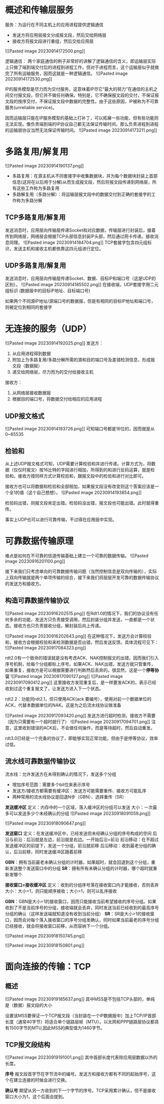 # 概述和传输层服务
服务：为运行在不同主机上的应用进程提供逻辑通信
- 发送方将应用层报文分成报文段，然后交给网络层
- 接收方将报文段进行重组，然后交给应用层

![[Pasted image 20230914172500.png]]

逻辑通信：
两个家庭通信的例子非常好的讲解了逻辑通信的含义，即运输层实际上只做了端到端交付后的进程到进程工作，但对于进程而言，这个运输层似乎就做完了所有运输服务，因而这就是一种逻辑通信。
![[Pasted image 20230914172530.png]]


IP的服务模型是尽力而为交付服务，这意味着IP尽它“最大的努力”在通信的主机之间交付报文段，但它并不做任何确保。特别是，它不确保报文段的交付，不保证报文段的按序交付，不保证报文段中数据的完整性。由于这些原因，IP被称为不可靠服务(unreliable service)。

因而运输层只能在IP服务模型的基础上打补丁，可以拓展一些功能，但有些功能则无法实现。像负责端到端的IP协议自己都无法保证传输时间，那么负责进程到进程的运输层协议当然无法保证传输时间。
![[Pasted image 20230914173211.png]]

# 多路复用/解复用
![[Pasted image 20230914190137.png]]
- 多路复用：在源主机从不同套接字中收集数据块，并为每个数据块封装上首部信息(这将在以后用于分解)从而生成报文段，然后将报文段传递到网络层，所有这些工作称为多路复用
- 多路解复用（多路分解）：将运输层报文段中的数据交付到正确的套接字的工作称为多路分解

## TCP多路复用/解复用
发送消息时，应用层向传输层传递Socket和对应数据，传输层进行封装后，接着传到网络层，网络层会根据TCP头部信息封装IP头部，然后通过网卡传递。接收消息同理。
![[Pasted image 20230914184704.png]]
TCP套接字包含四元组标识，发送主机和接收主机都依靠这四元组进行定位。

## UDP多路复用/解复用
发送消息时，应用层向传输层传递Socket、数据、目标IP和端口号（这是UDP的区别）。
![[Pasted image 20230914185502.png]]
在接收端，UDP套接字用二元组标识 (数据报中的目标IP地址、目标端口号)

如果两个不同源IP地址/源端口号的数据报，但是有相同的目标IP地址和端口号，则被定位到相同的套接字

# 无连接的服务（UDP）
![[Pasted image 20230914192025.png]]
发送方：
1. 从应用进程得到数据
2. 附加上为多路复用/多路分解所需的源和目的端口号及差错检测信息，形成报文段（数据报）
3. 递交给网络层，尽力而为的交付给接收主机

接收方：
1. 从网络层接收数据报
2. 根据目的端口号，将数据交付给相应的应用进程

## UDP报文格式
![[Pasted image 20230914193726.png]]
可知端口号都是16位的，因而就是从0~65535

## 检验和
从上述UDP报文格式可知，UDP需要计算校验和并进行传递。计算方式为，将数据（仅仅时报文）按16比特的字段进行相加，所得到的和进行反码运算，就是检验和。接收方按同样方式计算校验和，跟报文段中的检验和进行对比即可。

接收方也可以将数据和检验和全部相加，如果报文段没有改变则这个答案应该是一个全1的值（这个自己想想）。
![[Pasted image 20230914193854.png]]

检验码出错，则报文段肯定出错。检验码没出错，报文段也可能出错。此时就得重传。

事实上UDP也可以进行可靠传输，不过得在应用层中实现。

# 可靠数据传输原理
难点是如何在不可靠的信道传输基础上建立一个可靠的数据传输。
![[Pasted image 20230916201100.png]]

接下来我们只考虑单向的可靠数据传输问题（当然控制信息是双向传输的），实际上双向传输就是两个单项传输的综合，接下来我们将层层开发可靠的数据传输协议的发送方和接收方。
## 构造可靠数据传输协议
![[Pasted image 20230916202515.png]]
在Rdt1.0的情况下，我们的协议没有任何多余的功能，发送方只负责接受调用，然后封装分组并发送，一直都是一个状态。接收方也只负责接收分组，解封装后向上传递。


![[Pasted image 20230916202643.png]]
在这种情况下，发送方会计算校验和，接收方会根据校验和来检测数据是否出错，然后发送反馈。具体流程可见下：
![[Pasted image 20230917084323.png]]

rdt2.0有一个致命的错误就是没有考虑ACK、NAK控制报文的出错，因而我们引入序号机制，给每个分组都标上序号。如果ACK、NAK出错，发送方就只管重传，如果重复，接收方是可以根据需要进行判断然后丢弃的。很显然，这是一个**停等协议**
![[Pasted image 20230917090127.png]]
![[Pasted image 20230917090412.png]]
这里接收方发现重复后，是一样要发ACK的，表示已经收到过这个重复报文了，让发送方进入下一个状态。

rdt2.2：功能同rdt2.1，但只使用ACK(ack 要编号），使用对前一个数据单位的ACK，代替本数据单位的NAK。这是为之后流水线协议做准备

![[Pasted image 20230917093420.png]]
发送方进行超时检测，接收方不需要（因为只需要有一个超时就行了）
![[Pasted image 20230917094701.png]]
注意，这里收到错误的ACK后，不会做任何操作，而是等待超时，然后自动重发。

rdt3.0已经是一个完备的协议了，即能够实现正常功能，但由于是停等协议，效率过低。

## 流水线可靠数据传输协议
流水线：允许发送方在未得到确认的情况下，发送多个分组
- 增加序号范围：需要多个bit位来表示序号
- 发送方/接收方都需要有缓冲区：发送方可能需要重传、接收方可能乱序
- 两种常用的流水线协议是回退N步（GBN）、选择重传（SR）

**发送缓冲区**
定义：内存中的一个区域，落入缓冲区的分组可以发送
大小：一次最多可以发送多少个未经确认的分组
![[Pasted image 20230918091059.png]]

![[Pasted image 20230918090647.png]]

**发送窗口**
定义：在发送缓冲区中，已经发送但未经确认分组的序号构成的空间
后沿与前沿：后沿就是左边，前沿就是右边。一开始后沿=前沿
前沿移动：在不超过发送缓冲区的前提下，发送一个分组，前沿就前移
后沿移动：收到最老分组的确认，后沿前移，同时发送缓冲区跟着前移

**GBN**：拥有当前最老未确认分组的计时器，如果超时，就会回退到这个分组，重新发送整个发送窗口中的分组
**SR**：拥有所有未确认分组的计时器，哪个超时就重新发哪个

**接收窗口=接收缓冲区**
定义：收到的分组序号落在接收窗口内才能接收，否则丢弃
大小：大小=1，则只能顺序接收；大小>1，则可以乱序接收

**GBN**：GBN是大小=1的接收窗口，因而只能接收当前希望接收的序号分组。如果收到了不是当前序号的分组，接收端就会丢弃，同时发送当前已经收到的最高序号分组的确认（这样发送端就知道没有收到当前分组）
**SR**：SR是大小>1的接收窗口，因而会对每个落入接收窗口的序号分组发确认，同时如果当前最老的序号分组已经接收，就会将接收窗口前移，从而容纳下一个分组。

![[Pasted image 20230918150745.png]]

![[Pasted image 20230918150801.png]]

# 面向连接的传输：TCP
## 概述
![[Pasted image 20230919185637.png]]
其中MSS是不包括TCP头部的，单纯是（数据）报文段的大小

设置该MSS要保证一个TCP报文段（当封装在一个IP数据报中）加上TCP/IP首部长度（通常40字节）将适合单个链路层帧（MTU）。以太网和PPP链路层协议都具有1500字节的MTU,因此MSS的典型值为1460字节。

## TCP报文段结构
![[Pasted image 20230919191001.png]]
其中首部长度代表除应用层数据以外的长度。

**序号**
报文段首字节在字节流中的编号。发送方和接收方都有不同的起始序号，这个在建立连接的时候会进行交换。

**确认号**
期望从另一方收到的下一个字节的序号。TCP采用累计确认，但不是接收窗口大小为1，这个后面会提到。




